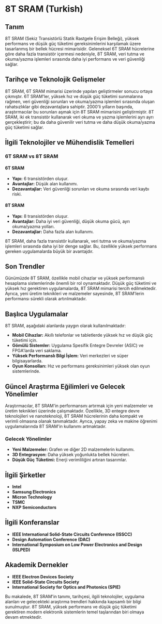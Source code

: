 # 8T SRAM (Turkish)

## Tanım

8T SRAM (Sekiz Transistörlü Statik Rastgele Erişim Belleği), yüksek performans ve düşük güç tüketimi gereksinimlerini karşılamak üzere tasarlanmış bir bellek hücresi mimarisidir. Geleneksel 6T SRAM hücrelerine göre daha fazla transistör içermesi nedeniyle, 8T SRAM, veri tutma ve okuma/yazma işlemleri sırasında daha iyi performans ve veri güvenliği sağlar.

## Tarihçe ve Teknolojik Gelişmeler

8T SRAM, 6T SRAM mimarisi üzerinde yapılan geliştirmeler sonucu ortaya çıkmıştır. 6T SRAM'ler, yüksek hız ve düşük güç tüketimi sunmalarına rağmen, veri güvenliği sorunları ve okuma/yazma işlemleri sırasında oluşan rahatsızlıklar gibi dezavantajlara sahiptir. 2000'li yılların başında, araştırmacılar bu sorunları aşmak için 8T SRAM mimarisini geliştirmiştir. 8T SRAM, iki ek transistör kullanarak veri okuma ve yazma işlemlerini ayrı ayrı gerçekleştirir; bu da daha güvenilir veri tutma ve daha düşük okuma/yazma güç tüketimi sağlar.

## İlgili Teknolojiler ve Mühendislik Temelleri

### 6T SRAM vs 8T SRAM

#### 6T SRAM
- **Yapı:** 6 transistörden oluşur.
- **Avantajlar:** Düşük alan kullanımı.
- **Dezavantajlar:** Veri güvenliği sorunları ve okuma sırasında veri kaybı riski.

#### 8T SRAM
- **Yapı:** 8 transistörden oluşur.
- **Avantajlar:** Daha iyi veri güvenliği, düşük okuma gücü, ayrı okuma/yazma yolları.
- **Dezavantajlar:** Daha fazla alan kullanımı.

8T SRAM, daha fazla transistör kullanarak, veri tutma ve okuma/yazma işlemleri sırasında daha iyi bir denge sağlar. Bu, özellikle yüksek performans gereken uygulamalarda büyük bir avantajdır.

## Son Trendler

Günümüzde 8T SRAM, özellikle mobil cihazlar ve yüksek performanslı hesaplama sistemlerinde önemli bir rol oynamaktadır. Düşük güç tüketimi ve yüksek hız gerektiren uygulamalarda, 8T SRAM mimarisi tercih edilmektedir. Ayrıca, yeni üretim teknikleri ve malzemeler sayesinde, 8T SRAM'lerin performansı sürekli olarak artırılmaktadır.

## Başlıca Uygulamalar

8T SRAM, aşağıdaki alanlarda yaygın olarak kullanılmaktadır:

- **Mobil Cihazlar:** Akıllı telefonlar ve tabletlerde yüksek hız ve düşük güç tüketimi için.
- **Gömülü Sistemler:** Uygulama Spesifik Entegre Devreler (ASIC) ve FPGA'larda veri saklama.
- **Yüksek Performanslı Bilgi İşlem:** Veri merkezleri ve süper bilgisayarlarda.
- **Oyun Konsolları:** Hız ve performans gereksinimleri yüksek olan oyun sistemlerinde.

## Güncel Araştırma Eğilimleri ve Gelecek Yönelimler

Araştırmacılar, 8T SRAM'in performansını artırmak için yeni malzemeler ve üretim teknikleri üzerinde çalışmaktadır. Özellikle, 3D entegre devre teknolojileri ve nanoteknoloji, 8T SRAM hücrelerinin daha kompakt ve verimli olmasına olanak tanımaktadır. Ayrıca, yapay zeka ve makine öğrenimi uygulamalarında 8T SRAM'in kullanımı artmaktadır.

### Gelecek Yönelimler
- **Yeni Malzemeler:** Grafen ve diğer 2D malzemelerin kullanımı.
- **3D Entegrasyon:** Daha yüksek yoğunlukta bellek hücreleri.
- **Düşük Güç Tüketimi:** Enerji verimliliğini artıran tasarımlar.

## İlgili Şirketler

- **Intel**
- **Samsung Electronics**
- **Micron Technology**
- **TSMC**
- **NXP Semiconductors**

## İlgili Konferanslar

- **IEEE International Solid-State Circuits Conference (ISSCC)**
- **Design Automation Conference (DAC)**
- **International Symposium on Low Power Electronics and Design (ISLPED)**

## Akademik Dernekler

- **IEEE Electron Devices Society**
- **IEEE Solid-State Circuits Society**
- **International Society for Optics and Photonics (SPIE)**

Bu makalede, 8T SRAM'in tanımı, tarihçesi, ilgili teknolojiler, uygulama alanları ve gelecekteki araştırma trendleri hakkında kapsamlı bir bilgi sunulmuştur. 8T SRAM, yüksek performans ve düşük güç tüketimi gerektiren modern elektronik sistemlerin temel taşlarından biri olmaya devam etmektedir.